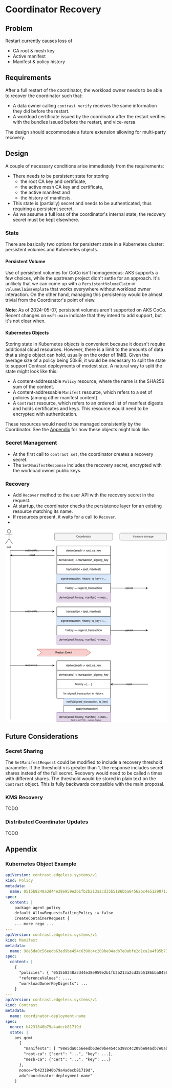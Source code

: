 # Coordinator Recovery

## Problem

Restart currently causes loss of

- CA root & mesh key
- Active manifest
- Manifest & policy history

## Requirements

After a full restart of the coordinator, the workload owner needs to be able to recover the coordinator such that:

- A data owner calling `contrast verify` receives the same information they did before the restart.
- A workload certificate issued by the coordinator after the restart verifies with the bundles issued before the restart, and vice-versa.

The design should accommodate a future extension allowing for multi-party recovery.

## Design

A couple of necessary conditions arise immediately from the requirements:

- There needs to be persistent state for storing
  - the root CA key and certificate,
  - the active mesh CA key and certificate,
  - the active manifest and
  - the history of manifests.
- This state is (partially) secret and needs to be authenticated, thus requiring a persistent secret.
- As we assume a full loss of the coordinator's internal state, the recovery secret must be kept elsewhere.

### State

There are basically two options for persistent state in a Kubernetes cluster: persistent volumes and Kubernetes objects.

#### Persistent Volume

Use of persistent volumes for CoCo isn't homogeneous: AKS supports a few choices, while the upstream project didn't settle for an approach.
It's unlikely that we can come up with a `PersistentVolumeClaim` or `VolumeClaimTemplate` that works everywhere without workload owner interaction.
On the other hand, managing this persistency would be almost trivial from the Coordinator's point of view.

**Note**: As of 2024-05-07, persistent volumes aren't supported on AKS CoCo.
Recent changes on `msft-main` indicate that they intend to add support, but it's not clear when.

#### Kubernetes Objects

Storing state in Kubernetes objects is convenient because it doesn't require additional cloud resources.
However, there is a limit to the amounts of data that a single object can hold, usually on the order of 1MiB.
Given the average size of a policy being 50kiB, it would be necessary to split the state to support Contrast deployments of modest size.
A natural way to split the state might look like this:

- A content-addressable `Policy` resource, where the name is the SHA256 sum of the content.
- A content-addressable `Manifest` resource, which refers to a set of policies (among other manifest content).
- A `Contrast` resource, which refers to an ordered list of manifest digests and holds certificates and keys.
  This resource would need to be encrypted with authentication.

These resources would need to be managed consistently by the Coordinator.
See the [Appendix](#kubernetes-object-example) for how these objects might look like.

### Secret Management

- At the first call to `contrast set`, the coordinator creates a recovery secret.
- The `SetManifestResponse` includes the recovery secret, encrypted with the workload owner public keys.

### Recovery

- Add `Recover` method to the user API with the recovery secret in the request.
- At startup, the coordinator checks the persistence layer for an existing resource matching its name.
- If resources present, it waits for a call to `Recover`.
-
![recovery flow](assets/004-recovery.drawio.svg)

## Future Considerations

### Secret Sharing

The `SetManifestRequest` could be modified to include a recovery threshold parameter.
If the threshold `n` is greater than 1, the response includes secret shares instead of the full secret.
Recovery would need to be called `n` times with different shares.
The threshold would be stored in plain text on the `Contrast` object.
This is fully backwards compatible with the main proposal.

### KMS Recovery

TODO

### Distributed Coordinator Updates

TODO

## Appendix

### Kubernetes Object Example

```yaml
apiVersion: contrast.edgeless.systems/v1
kind: Policy
metadata:
  name: 0515b8248a3d44e38e959e2b1fb2b213a2cd35b5186bba84562bc4e51298712f
spec:
  content: |
    package agent_policy
    default AllowRequestsFailingPolicy := false
    CreateContainerRequest {
    ... more rego ...
---
apiVersion: contrast.edgeless.systems/v1
kind: Manifest
metadata:
  name: 98e5da0c56eedb63ed9be454c6398c4c209be84adb7e0abfe2d1ca2a4f95b73d
spec:
  content: |
    {
      "policies": { "0515b8248a3d44e38e959e2b1fb2b213a2cd35b5186bba84562bc4e51298712f": ["my-deployment"] },
      "referenceValues": ...,
      "workloadOwnerKeyDigests": ...
    }
---
apiVersion: contrast.edgeless.systems/v1
kind: Contrast
metadata:
  name: coordinator-deployment-name
spec:
  nonce: b4231840b79a4adecb81719d
  state: |
    aes_gcm(
      {
        "manifests": [ "98e5da0c56eedb63ed9be454c6398c4c209be84adb7e0abfe2d1ca2a4f95b73d" ],
        "root-ca": {"cert": "...", "key": ...},
        "mesh-ca": {"cert": "...", "key": ...}
      },
      nonce="b4231840b79a4adecb81719d",
      ad="coordinator-deployment-name"
    )
```
